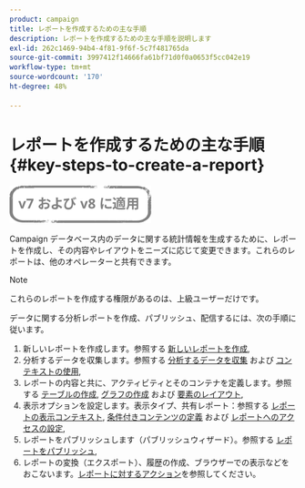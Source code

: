```yaml
---
product: campaign
title: レポートを作成するための主な手順
description: レポートを作成するための主な手順を説明します
exl-id: 262c1469-94b4-4f81-9f6f-5c7f481765da
source-git-commit: 3997412f14666fa61bf71d0f0a0653f5cc042e19
workflow-type: tm+mt
source-wordcount: '170'
ht-degree: 48%

---
```


# レポートを作成するための主な手順{#key-steps-to-create-a-report}

![](../../assets/common.svg)

Campaign データベース内のデータに関する統計情報を生成するために、レポートを作成し、その内容やレイアウトをニーズに応じて変更できます。これらのレポートは、他のオペレーターと共有できます。

>[!NOTE]
>
>これらのレポートを作成する権限があるのは、上級ユーザーだけです。

データに関する分析レポートを作成、パブリッシュ、配信するには、次の手順に従います。

1. 新しいレポートを作成します。参照する [新しいレポートを作成](../../reporting/using/creating-a-new-report.md),
1. 分析するデータを収集します。参照する [分析するデータを収集](../../reporting/using/collecting-data-to-analyze.md) および [コンテキストの使用](../../reporting/using/using-the-context.md),
1. レポートの内容と共に、アクティビティとそのコンテナを定義します。参照する [テーブルの作成](../../reporting/using/creating-a-table.md), [グラフの作成](../../reporting/using/creating-a-chart.md) および [要素のレイアウト](../../reporting/using/element-layout.md),
1. 表示オプションを設定します。表示タイプ、共有レポート：参照する [レポートの表示コンテキスト](../../reporting/using/configuring-access-to-the-report.md#report-display-context), [条件付きコンテンツの定義](../../reporting/using/defining-a-conditional-content.md) および [レポートへのアクセスの設定](../../reporting/using/configuring-access-to-the-report.md),
1. レポートをパブリッシュします（パブリッシュウィザード）。参照する [レポートをパブリッシュ](../../reporting/using/configuring-access-to-the-report.md#publishing-the-report),
1. レポートの変換（エクスポート）、履歴の作成、ブラウザーでの表示などをおこないます。[レポートに対するアクション](../../reporting/using/actions-on-reports.md)を参照してください。
